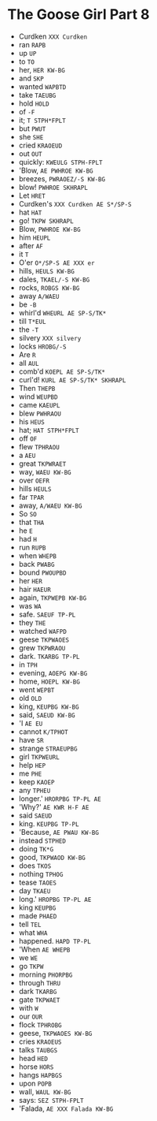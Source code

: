 # The Goose Girl Part 8

* Curdken `XXX Curdken`
* ran `RAPB`
* up `UP`
* to `TO`
* her, `HER KW-BG`
* and `SKP`
* wanted `WAPBTD`
* take `TAEUBG`
* hold `HOLD`
* of `-F`
* it; `T STPH*FPLT`
* but `PWUT`
* she `SHE`
* cried `KRAOEUD`
* out `OUT`
* quickly: `KWEULG STPH-FPLT`
* 'Blow, `AE PWHROE KW-BG`
* breezes, `PWRAOEZ/-S KW-BG`
* blow! `PWHROE SKHRAPL`
* Let `HRET`
* Curdken's `XXX Curdken AE S*/SP-S`
* hat `HAT`
* go! `TKPW SKHRAPL`
* Blow, `PWHROE KW-BG`
* him `HEUPL`
* after `AF`
* it `T`
* O'er `O*/SP-S AE XXX er`
* hills, `HEULS KW-BG`
* dales, `TKAEL/-S KW-BG`
* rocks, `ROBGS KW-BG`
* away `A/WAEU`
* be `-B`
* whirl'd `WHEURL AE SP-S/TK*`
* till `T*EUL`
* the `-T`
* silvery `XXX silvery`
* locks `HROBG/-S`
* Are `R`
* all `AUL`
* comb'd `KOEPL AE SP-S/TK*`
* curl'd! `KURL AE SP-S/TK* SKHRAPL`
* Then `THEPB`
* wind `WEUPBD`
* came `KAEUPL`
* blew `PWHRAOU`
* his `HEUS`
* hat; `HAT STPH*FPLT`
* off `OF`
* flew `TPHRAOU`
* a `AEU`
* great `TKPWRAET`
* way, `WAEU KW-BG`
* over `OEFR`
* hills `HEULS`
* far `TPAR`
* away, `A/WAEU KW-BG`
* So `SO`
* that `THA`
* he `E`
* had `H`
* run `RUPB`
* when `WHEPB`
* back `PWABG`
* bound `PWOUPBD`
* her `HER`
* hair `HAEUR`
* again, `TKPWEPB KW-BG`
* was `WA`
* safe. `SAEUF TP-PL`
* they `THE`
* watched `WAFPD`
* geese `TKPWAOES`
* grew `TKPWRAOU`
* dark. `TKARBG TP-PL`
* in `TPH`
* evening, `AOEPG KW-BG`
* home, `HOEPL KW-BG`
* went `WEPBT`
* old `OLD`
* king, `KEUPBG KW-BG`
* said, `SAEUD KW-BG`
* 'I `AE EU`
* cannot `K/TPHOT`
* have `SR`
* strange `STRAEUPBG`
* girl `TKPWEURL`
* help `HEP`
* me `PHE`
* keep `KAOEP`
* any `TPHEU`
* longer.' `HRORPBG TP-PL AE`
* 'Why?' `AE KWR H-F AE`
* said `SAEUD`
* king. `KEUPBG TP-PL`
* 'Because, `AE PWAU KW-BG`
* instead `STPHED`
* doing `TK*G`
* good, `TKPWAOD KW-BG`
* does `TKOS`
* nothing `TPHOG`
* tease `TAOES`
* day `TKAEU`
* long.' `HROPBG TP-PL AE`
* king `KEUPBG`
* made `PHAED`
* tell `TEL`
* what `WHA`
* happened. `HAPD TP-PL`
* 'When `AE WHEPB`
* we `WE`
* go `TKPW`
* morning `PHORPBG`
* through `THRU`
* dark `TKARBG`
* gate `TKPWAET`
* with `W`
* our `OUR`
* flock `TPHROBG`
* geese, `TKPWAOES KW-BG`
* cries `KRAOEUS`
* talks `TAUBGS`
* head `HED`
* horse `HORS`
* hangs `HAPBGS`
* upon `POPB`
* wall, `WAUL KW-BG`
* says: `SEZ STPH-FPLT`
* 'Falada, `AE XXX Falada KW-BG`

